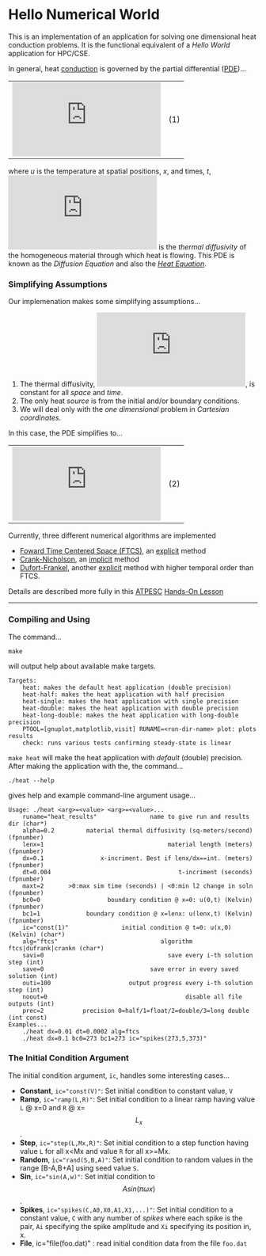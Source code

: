 # Hello Numerical World

This is an implementation of an application for solving one dimensional heat conduction
problems. It is the functional equivalent of a *Hello World* application for HPC/CSE.

In general, heat [conduction](https://en.wikipedia.org/wiki/Thermal_conduction) is governed
by the partial differential ([PDE](https://en.wikipedia.org/wiki/Partial_differential_equation))...

| | |
|:---:|:---:|
|![](http://latex.codecogs.com/gif.latex?%5Cfrac%7B%5Cpartial%20u%7D%7B%5Cpartial%20t%7D%20-%20%5Cnabla%20%5Ccdot%20%5Calpha%20%5Cnabla%20u%20%3D%200)|(1)|

where _u_ is the temperature at spatial positions, _x_, and times, _t_,
![](http://latex.codecogs.com/gif.latex?%5Calpha) is the _thermal diffusivity_
of the homogeneous material through which heat is flowing. This PDE
is known as the _Diffusion Equation_ and also the [_Heat Equation_](https://en.wikipedia.org/wiki/Heat_equation).

### Simplifying Assumptions

Our implemenation makes some simplifying assumptions...

1. The thermal diffusivity, ![](http://latex.codecogs.com/gif.latex?%5Calpha),
   is constant for all _space_ and _time_.
1. The only heat _source_ is from the initial and/or boundary conditions.
1. We will deal only with the _one dimensional_ problem in _Cartesian coordinates_.

In this case, the PDE simplifies to...

| | |
|:---:|:---:|
|![](http://latex.codecogs.com/gif.latex?%5Cfrac%7B%5Cpartial%20u%7D%7B%5Cpartial%20t%7D%20%3D%20%5Calpha%20%5Cfrac%7B%5Cpartial%5E2%20u%7D%7B%5Cpartial%20x%5E2%7D)|(2)|

Currently, three different numerical algorithms are implemented

* [Foward Time Centered Space (FTCS)](https://en.wikipedia.org/wiki/FTCS_scheme), an
[explicit](https://en.wikipedia.org/wiki/Explicit_and_implicit_methods) method
* [Crank-Nicholson](https://en.wikipedia.org/wiki/Crank–Nicolson_method),
an [implicit](https://en.wikipedia.org/wiki/Explicit_and_implicit_methods) method
* [Dufort-Frankel](http://folk.ntnu.no/leifh/teaching/tkt4140/._main064.html#ch5:sec42), another
[explicit](https://en.wikipedia.org/wiki/Explicit_and_implicit_methods) method
with higher temporal order than FTCS.

Details are described more fully in this [ATPESC](https://extremecomputingtraining.anl.gov)
[Hands-On Lesson](https://xsdk-project.github.io/MathPackagesTraining2020/lessons/hand_coded_heat/)

---

### Compiling and Using

The command...

```
make
```

will output help about available make targets.

```
Targets:
    heat: makes the default heat application (double precision)
    heat-half: makes the heat application with half precision
    heat-single: makes the heat application with single precision
    heat-double: makes the heat application with double precision
    heat-long-double: makes the heat application with long-double precision
    PTOOL=[gnuplot,matplotlib,visit] RUNAME=<run-dir-name> plot: plots results
    check: runs various tests confirming steady-state is linear

```

`make heat` will make the heat application with *default* (double) precision.
After making the application with the, the command...

```
./heat --help
```

gives help and example command-line argument usage...

```
Usage: ./heat <arg>=<value> <arg>=<value>...
    runame="heat_results"               name to give run and results dir (char*)
    alpha=0.2         material thermal diffusivity (sq-meters/second) (fpnumber)
    lenx=1                                   material length (meters) (fpnumber)
    dx=0.1                x-incriment. Best if lenx/dx==int. (meters) (fpnumber)
    dt=0.004                                    t-incriment (seconds) (fpnumber)
    maxt=2       >0:max sim time (seconds) | <0:min l2 change in soln (fpnumber)
    bc0=0                   boundary condition @ x=0: u(0,t) (Kelvin) (fpnumber)
    bc1=1             boundary condition @ x=lenx: u(lenx,t) (Kelvin) (fpnumber)
    ic="const(1)"               initial condition @ t=0: u(x,0) (Kelvin) (char*)
    alg="ftcs"                             algorithm ftcs|dufrank|crankn (char*)
    savi=0                                   save every i-th solution step (int)
    save=0                              save error in every saved solution (int)
    outi=100                      output progress every i-th solution step (int)
    noout=0                                       disable all file outputs (int)
    prec=2           precision 0=half/1=float/2=double/3=long double (int const)
Examples...
    ./heat dx=0.01 dt=0.0002 alg=ftcs
    ./heat dx=0.1 bc0=273 bc1=273 ic="spikes(273,5,373)"
```

### The Initial Condition Argument

The initial condition argument, `ic`, handles some interesting cases...
    
* **Constant**, `ic="const(V)"`: Set initial condition to constant value, `V`
* **Ramp**, `ic="ramp(L,R)"`: Set initial condition to a linear ramp having value `L` @ x=0 and `R` @ x=$$L_x$$.
* **Step**, `ic="step(L,Mx,R)"`: Set initial condition to a step function having value `L` for all x<Mx and value `R` for all x>=Mx.
* **Random**, `ic="rand(S,B,A)"`: Set initial condition to random values in the range [B-A,B+A] using seed value `S`.
* **Sin**, `ic="sin(A,w)"`: Set initial condition to $$Asin(\pi \omega x)$$.   
* **Spikes**, `ic="spikes(C,A0,X0,A1,X1,...)"`: Set initial condition to a constant value, `C` with any number of _spikes_ where each spike is the pair, `Ai` specifying the spike amplitude and `Xi` specifying its position in, x.
* **File**, ic="file(foo.dat)" : read initial condition data from the file `foo.dat`

```
